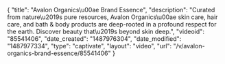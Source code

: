 {
    "title": "Avalon Organics\u00ae Brand Essence",
    "description": "Curated from nature\u2019s pure resources, Avalon Organics\u00ae skin care, hair care, and bath & body products are deep-rooted in a profound respect for the earth. Discover beauty that\u2019s beyond skin deep.",
    "videoid": "85541406",
    "date_created": "1487976304",
    "date_modified": "1487977334",
    "type": "captivate",
    "layout": "video",
    "url": "\/v\/avalon-organics-brand-essence\/85541406"
}